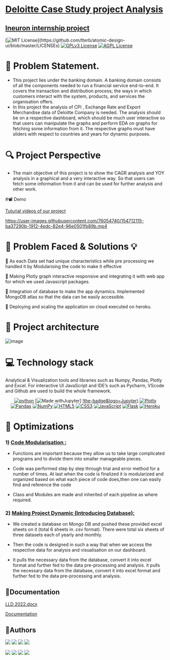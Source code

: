 # <ins>Deloitte Case Study project Analysis  
## <ins>Ineuron internship project

[![MIT License](https://img.shields.io/apm/l/atomic-design-ui.svg?)](https://github.com/tterb/atomic-design-ui/blob/master/LICENSEs)
[![GPLv3 License](https://img.shields.io/badge/License-GPL%20v3-yellow.svg)](https://opensource.org/licenses/)
[![AGPL License](https://img.shields.io/badge/license-AGPL-blue.svg)](http://www.gnu.org/licenses/agpl-3.0)

  
#  📝  Problem Statement.
- This project lies under the banking domain. A banking domain consists of all the components needed to run a financial 
  service end-to-end. It covers the transaction and distribution process; the ways in which customers interact with the 
  system, products, and services the organisation offers.
- In this project the analysis of CPI , Exchange Rate and Export Merchandise data of Deloitte Company is needed. 
  The analysis should be on a respective dashboard, which should be much user interactive so that users can manipulate the 
  graphs and perform EDA on graphs for fetching some information from it. The respective graphs must have sliders with 
  respect to countries and years for dynamic purposes. 

# 🔍 Project Perspective
- The main objective of this project is to show the CAGR analysis and YOY analysis in a graphical and a very interactive 
  way. So that users can fetch some information from it and can be used for further analysis and other work. 


#📽️ Demo
  
<ins>Tuturial videos of our project

https://user-images.githubusercontent.com/76054740/154712115-ba37290b-1912-4edc-82e4-96e0501fb89b.mp4
 
  
# 🤔 Problem Faced & Solutions 💡 

 As each Data set had unique characteristics while pre processing we handled it by Modularising the code to make it effective 

 Making Plotly graph interactive responsive  and integrating it with web app for which we used Javascript  packages.

 Integration of database to make the app dynamics. Implemented MongoDB atlas so that the data can be easily accessible.

 Deploying and scaling the  application on cloud  executed on heroku.  

# 🔧 Project architecture
  ![image](https://user-images.githubusercontent.com/76054740/155142968-386faef5-2ce8-4c6c-802b-c8d0bf8ec732.png)

##  

  
# 💻 Technology stack
  Analytical & Visualization tools and libraries such as Numpy, Pandas, Plotly and Excel. For interactive UI JavaScript and IDE’s such as Pycharm, VScode and Github are used to build the whole framework.
  <div align = "center">
 
[![python](https://img.shields.io/badge/Python-FFD43B?style=for-the-badge&logo=python&logoColor=darkgreen)](https://github.com/7Vivek/User-Response-Prediction-System/tree/main/Python%20Code)
[![Made withJupyter](https://img.shields.io/badge/Made%20with-Jupyter-orange?style)]
[!the-badge&logo=Jupyter)](https://github.com/7Vivek/User-Response-Prediction-System/tree/main/Model)
[![Plotly](https://img.shields.io/badge/Plotly-239120?style=for-the-badge&logo=plotly&logoColor=white)](https://github.com/7Vivek/User-Response-Prediction-System/tree/main/EDA)
[![Pandas](https://img.shields.io/badge/pandas-%23150458.svg?style=for-the-badge&logo=pandas&logoColor=white)](https://github.com/7Vivek/User-Response-Prediction-System/tree/main/EDA)
[![NumPy](https://img.shields.io/badge/Numpy-777BB4?style=for-the-badge&logo=numpy&logoColor=white)](https://github.com/7Vivek/User-Response-Prediction-System/tree/main/EDA)
[![HTML5](https://img.shields.io/badge/html5-%23E34F26.svg?style=for-the-badge&logo=html5&logoColor=white)](https://github.com/7Vivek/User-Response-Prediction-System/blob/main/templates/index.html)
[![CSS3](https://img.shields.io/badge/css3-%231572B6.svg?style=for-the-badge&logo=css3&logoColor=white)](https://github.com/7Vivek/User-Response-Prediction-System/blob/main/static/css/style.css)
[![JavaScript](https://img.shields.io/badge/javascript-%23323330.svg?style=for-the-badge&logo=javascript&logoColor=%23F7DF1E)](https://github.com/7Vivek/User-Response-Prediction-System/blob/main/templates/index.html)
[![Flask](https://img.shields.io/badge/flask-%23000.svg?style=for-the-badge&logo=flask&logoColor=white)](https://github.com/7Vivek/User-Response-Prediction-System/blob/main/app.py)
[![Heroku](https://img.shields.io/badge/heroku-%23430098.svg?style=for-the-badge&logo=heroku&logoColor=white)](https://user-response-prediction.herokuapp.com/)
 
</div>

# 🔔 Optimizations

### 1)	<ins>Code Modularisation :

- Functions are important because they allow us to take large complicated programs and to divide them
 into smaller manageable pieces.

- Code was performed step by step through trial and error method for a number of times. At last when the code is
finalized it is modularized and organized based on what each piece of code does,then one can easily
find and reference the code 
- Class and Modules are made and inherited of each pipeline as where required.

### 2)	<ins>Making Project Dynamic (Introducing Database):
  
- We created a database on Mongo DB and pushed these provided excel sheets on it (total 6 sheets in .csv format).
There were total six sheets of three datasets each of yearly and monthly.

- Then the code is designed in such a way that when we access the respective data for analysis and visualisation on our dashboard.

- It pulls the necessary data from the database, convert it into excel format and further fed to the data pre-processing and analysis.
it pulls the necessary data from the database, convert it into excel format and further fed to the data pre-processing and analysis.



## 💼Documentation

[LLD 2022.docx](https://github.com/ninad555/Deloitte-Case-Study-project-Analysis/files/8191344/LLD.2022.docx)
  
[Documentation](https://linktodocumentation)


## 👥Authors

  [![](https://img.shields.io/badge/Ninad_Kadam-0A66C2?style=for-the-badge&logo=linkedin&logoColor=white)](https://www.linkedin.com/in/ninad-kadam-4439081b0/)
  [![](https://img.shields.io/badge/Abhishek_Mestry-0A66C2?style=for-the-badge&logo=linkedin&logoColor=white)](https://www.linkedin.com/in/abhishek-mestry-833843175/)
  [![](https://img.shields.io/badge/Viresh_Dhuri-0A66C2?style=for-the-badge&logo=linkedin&logoColor=white)](https://www.linkedin.com/in/viresh-dhuri-96b50a216/)
  [![](https://img.shields.io/badge/Omkar_Sutar-0A66C2?style=for-the-badge&logo=linkedin&logoColor=white)](https://www.linkedin.com/in/omkar-sutar-739982199/)

  [![](https://img.shields.io/badge/Ninad_kadam-000?style=for-the-badge&logo=github&logoColor=white)](https://github.com/ninad555)
  [![](https://img.shields.io/badge/Abhishek_Mestry-000?style=for-the-badge&logo=github&logoColor=white)](https://github.com/AbhishekMestry)
  [![](https://img.shields.io/badge/Viresh_Dhuri-000?style=for-the-badge&logo=github&logoColor=white)](https://github.com/Virey07)
  [![](https://img.shields.io/badge/Omkar_Sutar-000?style=for-the-badge&logo=github&logoColor=white)](https://github.com/omkarsutar9702)
  
